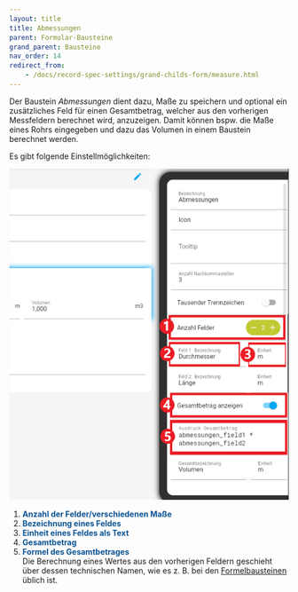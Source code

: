 ```yaml
---
layout: title
title: Abmessungen
parent: Formular-Bausteine
grand_parent: Bausteine
nav_order: 14
redirect_from:
    - /docs/record-spec-settings/grand-childs-form/measure.html
---
```


Der Baustein _Abmessungen_ dient dazu, Maße zu speichern und optional ein zusätzliches Feld für einen Gesamtbetrag, welcher aus den vorherigen Messfeldern berechnet wird, anzuzeigen. Damit können bspw. die Maße eines Rohrs eingegeben und dazu das Volumen in einem Baustein berechnet werden.

Es gibt folgende Einstellmöglichkeiten:

![1measure](\assets\record-spec-settings\1measure.png '1measure')

1. <span style="color:#0b5394">**Anzahl der Felder/verschiedenen Maße**</span>
2. <span style="color:#0b5394">**Bezeichnung eines Feldes**</span>
3. <span style="color:#0b5394">**Einheit eines Feldes als Text**</span>
4. <span style="color:#0b5394">**Gesamtbetrag**</span>
5. <span style="color:#0b5394">**Formel des Gesamtbetrages**</span>  
   Die Berechnung eines Wertes aus den vorherigen Feldern geschieht über dessen technischen Namen, wie es z. B. bei den [Formelbausteinen](/docs/formulary/formulary.md) üblich ist.
